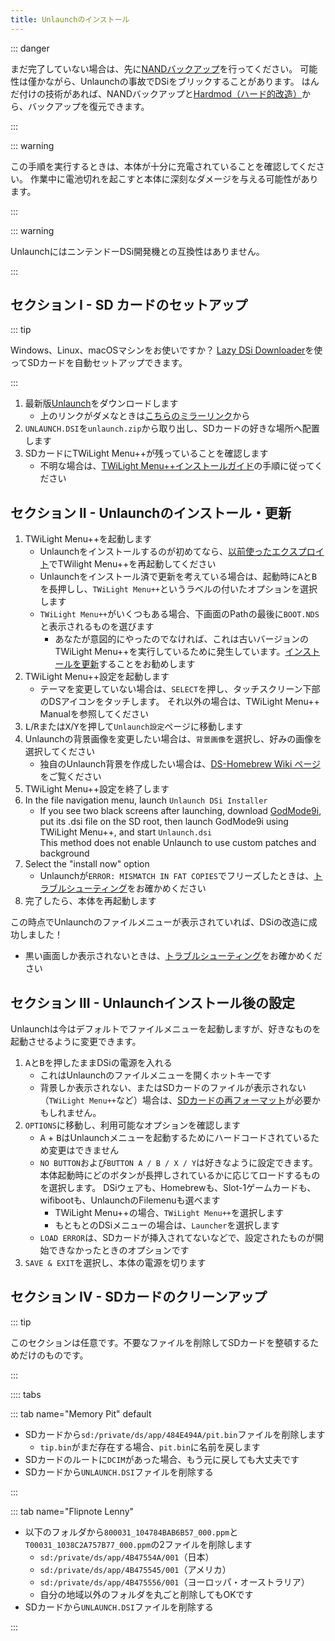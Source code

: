 ```yaml
---
title: Unlaunchのインストール
---
```


::: danger

まだ完了していない場合は、先に[NANDバックアップ](dumping-nand.html)を行ってください。 可能性は僅かながら、Unlaunchの事故でDSiをブリックすることがあります。 はんだ付けの技術があれば、NANDバックアップと[Hardmod（ハード的改造）](https://wiki.ds-homebrew.com/ds-index/hardmod)から、バックアップを復元できます。

:::

::: warning

この手順を実行するときは、本体が十分に充電されていることを確認してください。 作業中に電池切れを起こすと本体に深刻なダメージを与える可能性があります。

:::

::: warning

UnlaunchにはニンテンドーDSi開発機との互換性はありません。

:::

## セクション I - SD カードのセットアップ

::: tip

Windows、Linux、macOSマシンをお使いですか？ [Lazy DSi Downloader](lazy-dsi-downloader.html)を使ってSDカードを自動セットアップできます。

:::

1. 最新版[Unlaunch](https://problemkaputt.de/unlaunch.zip)をダウンロードします
   - 上のリンクがダメなときは[こちらのミラーリンク](https://web.archive.org/web/20201112031436/https://problemkaputt.de/unlaunch.zip)から
1. `UNLAUNCH.DSI`を`unlaunch.zip`から取り出し、SDカードの好きな場所へ配置します
1. SDカードにTWiLight Menu++が残っていることを確認します
   - 不明な場合は、[TWiLight Menu++インストールガイド](https://wiki.ds-homebrew.com/twilightmenu/installing-dsi)の手順に従ってください

## セクション II - Unlaunchのインストール・更新

1. TWiLight Menu++を起動します
   - Unlaunchをインストールするのが初めてなら、[以前使ったエクスプロイト](launching-the-exploit.html)でTWilight Menu++を再起動してください
   - Unlaunchをインストール済で更新を考えている場合は、起動時に<kbd class="face">A</kbd>と<kbd class="face">B</kbd>を長押しし、`TWiLight Menu++`というラベルの付いたオプションを選択します
   - `TWiLight Menu++`がいくつもある場合、下画面のPathの最後に`BOOT.NDS`と表示されるものを選びます
      - あなたが意図的にやったのでなければ、これは古いバージョンのTWiLight Menu++を実行しているために発生しています。[インストールを更新](https://wiki.ds-homebrew.com/twilightmenu/updating-dsi)することをお勧めします
1. TWiLight Menu++設定を起動します
   - テーマを変更していない場合は、`SELECT`を押し、タッチスクリーン下部のDSアイコンをタッチします。 それ以外の場合は、TWiLight Menu++ Manualを参照してください
1. <kbd class="l">L</kbd>/<kbd class="r">R</kbd>または<kbd class="face">X</kbd>/<kbd class="face">Y</kbd>を押して`Unlaunch設定`ページに移動します
1. Unlaunchの背景画像を変更したい場合は、`背景画像`を選択し、好みの画像を選択してください
   - 独自のUnlaunch背景を作成したい場合は、[DS-Homebrew Wiki ページ](https://wiki.ds-homebrew.com/twilightmenu/custom-unlaunch-backgrounds)をご覧ください
1. TWiLight Menu++設定を終了します
1. In the file navigation menu, launch `Unlaunch DSi Installer`
   - If you see two black screens after launching, download [GodMode9i](https://github.com/DS-Homebrew/GodMode9i/releases), put its .dsi file on the SD root, then launch GodMode9i using TWiLight Menu++, and start `Unlaunch.dsi`    
     This method does not enable Unlaunch to use custom patches and background
1. Select the "install now" option
   - Unlaunchが`ERROR: MISMATCH IN FAT COPIES`でフリーズしたときは、[トラブルシューティング](troubleshooting.html)をお確かめください
1. 完了したら、本体を再起動します

この時点でUnlaunchのファイルメニューが表示されていれば、DSiの改造に成功しました！
- 黒い画面しか表示されないときは、[トラブルシューティング](troubleshooting.html)をお確かめください

## セクション III - Unlaunchインストール後の設定

Unlaunchは今はデフォルトでファイルメニューを起動しますが、好きなものを起動させるように変更できます。

1. <kbd class="face">A</kbd>と<kbd class="face">B</kbd>を押したままDSiの電源を入れる
   - これはUnlaunchのファイルメニューを開くホットキーです
   - 背景しか表示されない、またはSDカードのファイルが表示されない（`TWiLight Menu++`など）場合は、[SDカードの再フォーマット](sd-card-setup.html)が必要かもしれません。
1. `OPTIONS`に移動し、利用可能なオプションを確認します
   - <kbd class="face">A</kbd> + <kbd class="face">B</kbd>はUnlaunchメニューを起動するためにハードコードされているため変更はできません
   - `NO BUTTON`および`BUTTON A / B / X / Y`は好きなように設定できます。本体起動時にどのボタンが長押しされているかに応じてロードするものを選択します。 DSiウェアも、Homebrewも、Slot-1ゲームカードも、wifibootも、UnlaunchのFilemenuも選べます
      - TWiLight Menu++の場合、`TWiLight Menu++`を選択します
      - もともとのDSiメニューの場合は、`Launcher`を選択します
   - `LOAD ERROR`は、SDカードが挿入されてないなどで、設定されたものが開始できなかったときのオプションです
1. `SAVE & EXIT`を選択し、本体の電源を切ります

## セクション IV - SDカードのクリーンアップ

::: tip

このセクションは任意です。不要なファイルを削除してSDカードを整頓するためだけのものです。

:::

:::: tabs

::: tab name="Memory Pit" default

- SDカードから`sd:/private/ds/app/484E494A/pit.bin`ファイルを削除します
   - `tip.bin`がまだ存在する場合、`pit.bin`に名前を戻します
- SDカードのルートに`DCIM`があった場合、もう元に戻しても大丈夫です
- SDカードから`UNLAUNCH.DSI`ファイルを削除する

:::

::: tab name="Flipnote Lenny"

- 以下のフォルダから`800031_104784BAB6B57_000.ppm`と`T00031_1038C2A757B77_000.ppm`の2ファイルを削除します
   - `sd:/private/ds/app/4B47554A/001`（日本）
   - `sd:/private/ds/app/4B475545/001`（アメリカ）
   - `sd:/private/ds/app/4B475556/001`（ヨーロッパ・オーストラリア）
   - 自分の地域以外のフォルダを丸ごと削除してもOKです
- SDカードから`UNLAUNCH.DSI`ファイルを削除する

:::
